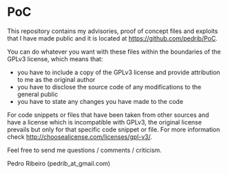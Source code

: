 PoC
===

This repository contains my advisories, proof of concept files and exploits that I have made public and it is located at https://github.com/pedrib/PoC.

You can do whatever you want with these files within the boundaries of the GPLv3 license, which means that:
- you have to include a copy of the GPLv3 license and provide attribution to me as the original author
- you have to disclose the source code of any modifications to the general public
- you have to state any changes you have made to the code

For code snippets or files that have been taken from other sources and have a license which is incompatible with GPLv3, the original license prevails but only for that specific code snippet or file.
For more information check http://choosealicense.com/licenses/gpl-v3/.

Feel free to send me questions / comments / criticism.

Pedro Ribeiro
(pedrib_at_gmail.com)
